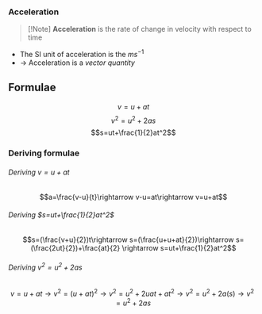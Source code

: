 ### Acceleration
>[!Note] **Acceleration** is the rate of change in velocity with respect to time
- The SI unit of acceleration is the $ms^{-1}$
- -> Acceleration is a *vector quantity*

## Formulae
$$v=u+at$$
$$v^{2}=u^{2}+2as$$
$$s=ut+\frac{1}{2}at^2$$
### Deriving formulae
###### Deriving $v=u+at$
$$a=\frac{v-u}{t}\rightarrow v-u=at\rightarrow v=u+at$$
###### Deriving $s=ut+\frac{1}{2}at^2$
$$s=(\frac{v+u}{2})t\rightarrow s=(\frac{u+u+at}{2})\rightarrow s=(\frac{2ut}{2})+\frac{at}{2} \rightarrow s=ut+\frac{1}{2}at^2$$
###### Deriving $v^2=u^2+2as$
$$v=u+at\rightarrow v^2=(u+at)^2\rightarrow v^2=u^2+2uat+at^2\rightarrow v^2=u^2+2a(s)\rightarrow v^2=u^2+2as$$
